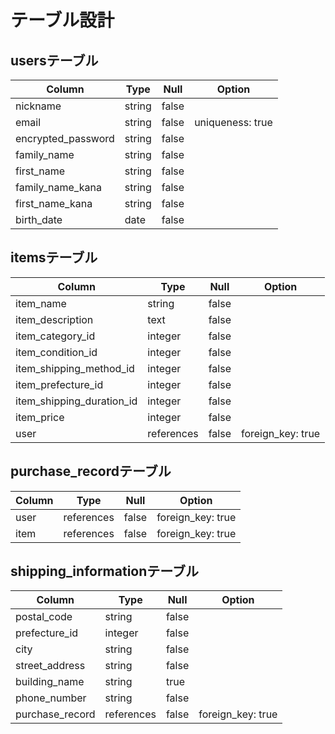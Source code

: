 # **テーブル設計**


## **usersテーブル**

| Column             | Type   | Null  | Option           |
| ------------------ | ------ | ----- | ---------------- |
| nickname           | string | false |                  |
| email              | string | false | uniqueness: true |
| encrypted_password | string | false |                  |
| family_name        | string | false |                  |
| first_name         | string | false |                  |
| family_name_kana   | string | false |                  |
| first_name_kana    | string | false |                  |
| birth_date         | date   | false |                  |


## **itemsテーブル**

| Column                    | Type       | Null  | Option            |
| ------------------------- | ---------- | ----- | ----------------- |
| item_name                 | string     | false |                   |
| item_description          | text       | false |                   |
| item_category_id          | integer    | false |                   |
| item_condition_id         | integer    | false |                   |
| item_shipping_method_id   | integer    | false |                   |
| item_prefecture_id        | integer    | false |                   |
| item_shipping_duration_id | integer    | false |                   |
| item_price                | integer    | false |                   |
| user                      | references | false | foreign_key: true |


## **purchase_recordテーブル**

| Column | Type       | Null  | Option            |
| ------ | ---------- | ----- | ----------------- |
| user   | references | false | foreign_key: true |
| item   | references | false | foreign_key: true |


## **shipping_informationテーブル**

| Column          | Type       | Null  | Option            |
| --------------- | ---------- | ----- | ----------------- |
| postal_code     | string     | false |                   |
| prefecture_id   | integer    | false |                   |
| city            | string     | false |                   |
| street_address  | string     | false |                   |
| building_name   | string     | true  |                   |
| phone_number    | string     | false |                   |
| purchase_record | references | false | foreign_key: true |